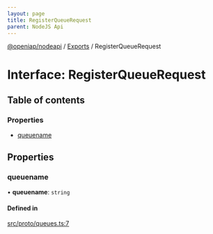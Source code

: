 ```yaml
---
layout: page
title: RegisterQueueRequest
parent: NodeJS Api
---
```

[@openiap/nodeapi](../README.html#) / [Exports](../modules.html#) / RegisterQueueRequest

# Interface: RegisterQueueRequest

## Table of contents

### Properties

- [queuename](RegisterQueueRequest.html##queuename)

## Properties

### queuename

• **queuename**: `string`

#### Defined in

[src/proto/queues.ts:7](https://github.com/openiap/nodeapi/blob/a6b5438/src/proto/queues.ts#L7)
